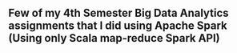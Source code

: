 ## Few of my 4th Semester Big Data Analytics assignments that I did using Apache Spark (Using only Scala map-reduce Spark API)

